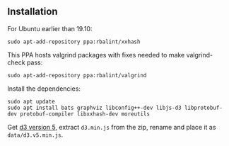 ## Installation

For Ubuntu earlier than 19.10:

    sudo apt-add-repository ppa:rbalint/xxhash
    
This PPA hosts valgrind packages with fixes needed to make valgrind-check pass:

    sudo apt-add-repository ppa:rbalint/valgrind

Install the dependencies:

    sudo apt update
    sudo apt install bats graphviz libconfig++-dev libjs-d3 libprotobuf-dev protobuf-compiler libxxhash-dev moreutils

Get [d3 version 5](https://github.com/d3/d3/releases),
extract `d3.min.js` from the zip, rename and place it as
`data/d3.v5.min.js`.
